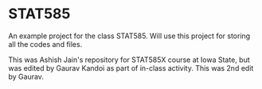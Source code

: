 # STAT585
An example project for the class STAT585.
Will use this project for storing all the codes and files.

This was Ashish Jain's repository for STAT585X course at Iowa State, but was edited by Gaurav Kandoi as part of in-class activity.
This was 2nd edit by Gaurav.
